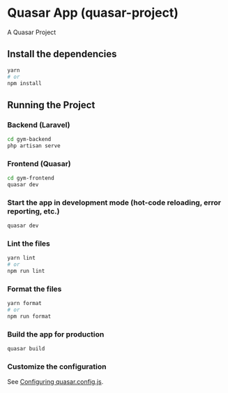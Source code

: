# Quasar App (quasar-project)

A Quasar Project

## Install the dependencies
```bash
yarn
# or
npm install
```

## Running the Project

### Backend (Laravel)
```bash
cd gym-backend
php artisan serve
```

### Frontend (Quasar)
```bash
cd gym-frontend
quasar dev
```

### Start the app in development mode (hot-code reloading, error reporting, etc.)
```bash
quasar dev
```


### Lint the files
```bash
yarn lint
# or
npm run lint
```


### Format the files
```bash
yarn format
# or
npm run format
```



### Build the app for production
```bash
quasar build
```

### Customize the configuration
See [Configuring quasar.config.js](https://v2.quasar.dev/quasar-cli-vite/quasar-config-js).
